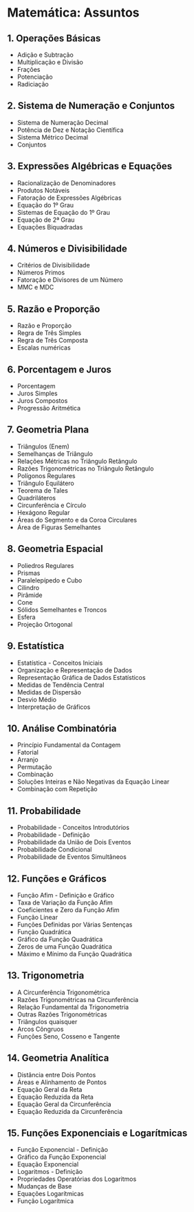 # Matemática: Assuntos

## 1. Operações Básicas
- Adição e Subtração
- Multiplicação e Divisão
- Frações
- Potenciação
- Radiciação

## 2. Sistema de Numeração e Conjuntos
- Sistema de Numeração Decimal
- Potência de Dez e Notação Científica
- Sistema Métrico Decimal
- Conjuntos

## 3. Expressões Algébricas e Equações
- Racionalização de Denominadores
- Produtos Notáveis
- Fatoração de Expressões Algébricas
- Equação do 1º Grau
- Sistemas de Equação do 1º Grau
- Equação de 2ª Grau
- Equações Biquadradas

## 4. Números e Divisibilidade
- Critérios de Divisibilidade
- Números Primos
- Fatoração e Divisores de um Número
- MMC e MDC

## 5. Razão e Proporção
- Razão e Proporção
- Regra de Três Simples
- Regra de Três Composta
- Escalas numéricas

## 6. Porcentagem e Juros
- Porcentagem
- Juros Simples
- Juros Compostos
- Progressão Aritmética

## 7. Geometria Plana
- Triângulos (Enem)
- Semelhanças de Triângulo
- Relações Métricas no Triângulo Retângulo
- Razões Trigonométricas no Triângulo Retângulo
- Polígonos Regulares
- Triângulo Equilátero
- Teorema de Tales
- Quadriláteros
- Circunferência e Círculo
- Hexágono Regular
- Áreas do Segmento e da Coroa Circulares
- Área de Figuras Semelhantes

## 8. Geometria Espacial
- Poliedros Regulares
- Prismas
- Paralelepípedo e Cubo
- Cilindro
- Pirâmide
- Cone
- Sólidos Semelhantes e Troncos
- Esfera
- Projeção Ortogonal

## 9. Estatística
- Estatística - Conceitos Iniciais
- Organização e Representação de Dados
- Representação Gráfica de Dados Estatísticos
- Medidas de Tendência Central
- Medidas de Dispersão
- Desvio Médio
- Interpretação de Gráficos

## 10. Análise Combinatória
- Princípio Fundamental da Contagem
- Fatorial
- Arranjo
- Permutação
- Combinação
- Soluções Inteiras e Não Negativas da Equação Linear
- Combinação com Repetição

## 11. Probabilidade
- Probabilidade - Conceitos Introdutórios
- Probabilidade - Definição
- Probabilidade da União de Dois Eventos
- Probabilidade Condicional
- Probabilidade de Eventos Simultâneos

## 12. Funções e Gráficos
- Função Afim - Definição e Gráfico
- Taxa de Variação da Função Afim
- Coeficientes e Zero da Função Afim
- Função Linear
- Funções Definidas por Várias Sentenças
- Função Quadrática
- Gráfico da Função Quadrática
- Zeros de uma Função Quadrática
- Máximo e Mínimo da Função Quadrática

## 13. Trigonometria
- A Circunferência Trigonométrica
- Razões Trigonométricas na Circunferência
- Relação Fundamental da Trigonometria
- Outras Razões Trigonométricas
- Triângulos quaisquer
- Arcos Côngruos
- Funções Seno, Cosseno e Tangente

## 14. Geometria Analítica
- Distância entre Dois Pontos
- Áreas e Alinhamento de Pontos
- Equação Geral da Reta
- Equação Reduzida da Reta
- Equação Geral da Circunferência
- Equação Reduzida da Circunferência

## 15. Funções Exponenciais e Logarítmicas
- Função Exponencial - Definição
- Gráfico da Função Exponencial
- Equação Exponencial
- Logaritmos - Definição
- Propriedades Operatórias dos Logaritmos
- Mudanças de Base
- Equações Logarítmicas
- Função Logarítmica
